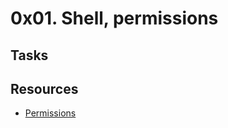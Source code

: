 # 0x01. Shell, permissions
## Tasks
## Resources
- [Permissions](http://linuxcommand.org/lc3_lts0090.php)
